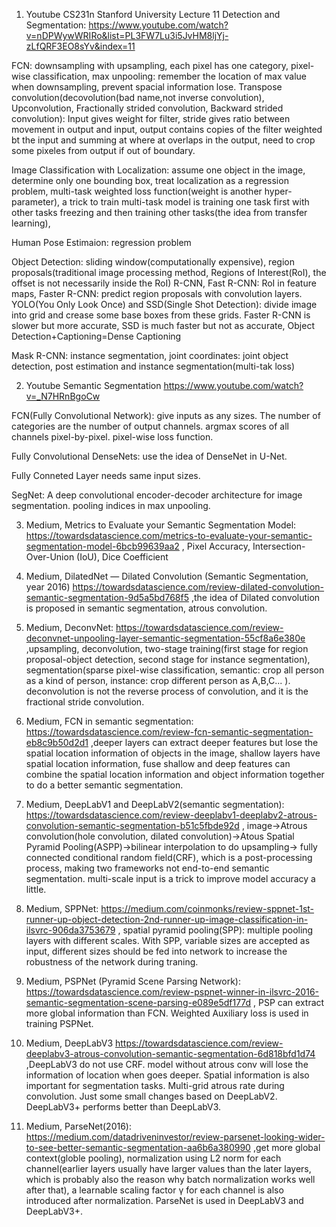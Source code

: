1. Youtube CS231n Stanford University Lecture 11 Detection and Segmentation: https://www.youtube.com/watch?v=nDPWywWRIRo&list=PL3FW7Lu3i5JvHM8ljYj-zLfQRF3EO8sYv&index=11

FCN: downsampling with upsampling, each pixel has one category, pixel-wise classification, max unpooling: remember the location of max value when downsampling, prevent spacial information lose. Transpose convolution(decovolution(bad name,not inverse convolution), Upconvolution, Fractionally strided convolution, Backward strided convolution): Input gives weight for filter, stride gives ratio between movement in output and input, output contains copies of the filter weighted bt the input and summing at where at overlaps in the output, need to crop some pixeles from output if out of boundary.

Image Classification with Localization: assume one object in the image, determine only one bounding box, treat localization as a regression problem, multi-task weighted loss function(weight is another hyper-parameter), a trick to train multi-task model is training one task first with other tasks freezing and then training other tasks(the idea from transfer learning),

Human Pose Estimaion: regression problem

Object Detection: sliding window(computationally expensive), region proposals(traditional image processing method, Regions of Interest(RoI), the offset is not necessarily inside the RoI) R-CNN, Fast R-CNN: RoI in feature maps, Faster R-CNN: predict region proposals with convolution layers. YOLO(You Only Look Once) and SSD(Single Shot Detection): divide image into grid and crease some base boxes from these grids. Faster R-CNN is slower but more accurate, SSD is much faster but not as accurate, Object Detection+Captioning=Dense Captioning

Mask R-CNN: instance segmentation, joint coordinates: joint object detection, post estimation and instance segmentation(multi-tak loss)

2. Youtube Semantic Segmentation https://www.youtube.com/watch?v=_N7HRnBgoCw

FCN(Fully Convolutional Network): give inputs as any sizes. The number of categories are the number of output channels. argmax scores of all channels pixel-by-pixel. pixel-wise loss function. 

Fully Convolutional DenseNets: use the idea of DenseNet in U-Net.

Fully Conneted Layer needs same input sizes.

SegNet: A deep convolutional encoder-decoder architecture for image segmentation. pooling indices in max unpooling. 

3. Medium, Metrics to Evaluate your Semantic Segmentation Model: https://towardsdatascience.com/metrics-to-evaluate-your-semantic-segmentation-model-6bcb99639aa2 , Pixel Accuracy, Intersection-Over-Union (IoU), Dice Coefficient

4. Medium, DilatedNet — Dilated Convolution (Semantic Segmentation, year 2016)  https://towardsdatascience.com/review-dilated-convolution-semantic-segmentation-9d5a5bd768f5 ,the idea of Dilated convolution is proposed in semantic segmentation, atrous convolution.

5. Medium, DeconvNet: https://towardsdatascience.com/review-deconvnet-unpooling-layer-semantic-segmentation-55cf8a6e380e ,upsampling, deconvolution, two-stage training(first stage for region proposal-object detection, second stage for instance segmentation), segmentation(sparse pixel-wise classification, semantic: crop all person as a kind of person, instance: crop different person as A,B,C... ). deconvolution is not the reverse process of convolution, and it is the fractional stride convolution.

6. Medium, FCN in semantic segmentation: https://towardsdatascience.com/review-fcn-semantic-segmentation-eb8c9b50d2d1 ,deeper layers can extract deeper features but lose the spatial location information of objects in the image, shallow layers have spatial location information, fuse shallow and deep features can combine the spatial location information and object information together to do a better semantic segmentation.

7. Medium, DeepLabV1 and DeepLabV2(semantic segmentation): https://towardsdatascience.com/review-deeplabv1-deeplabv2-atrous-convolution-semantic-segmentation-b51c5fbde92d , image->Atrous convolution(hole convolution, dilated convolution)->Atous Spatial Pyramid Pooling(ASPP)->bilinear interpolation to do upsampling-> fully connected conditional random field(CRF), which is a post-processing process, making two frameworks not end-to-end semantic segmentation. multi-scale input is a trick to improve model accuracy a little.

8. Medium, SPPNet: https://medium.com/coinmonks/review-sppnet-1st-runner-up-object-detection-2nd-runner-up-image-classification-in-ilsvrc-906da3753679 , spatial pyramid pooling(SPP): multiple pooling layers with different scales. With SPP, variable sizes are accepted as input, different sizes should be fed into network to increase the robustness of the network during traning.

9. Medium, PSPNet (Pyramid Scene Parsing Network): https://towardsdatascience.com/review-pspnet-winner-in-ilsvrc-2016-semantic-segmentation-scene-parsing-e089e5df177d , PSP can extract more global information than FCN. Weighted Auxiliary loss is used in training PSPNet.

10. Medium, DeepLabV3 https://towardsdatascience.com/review-deeplabv3-atrous-convolution-semantic-segmentation-6d818bfd1d74 ,DeepLabV3 do not use CRF. model without atrous conv will lose the information of location when goes deeper. Spatial information is also important for segmentation tasks. Multi-grid atrous rate during convolution. Just some small changes based on DeepLabV2. DeepLabV3+ performs better than DeepLabV3.

11. Medium, ParseNet(2016): https://medium.com/datadriveninvestor/review-parsenet-looking-wider-to-see-better-semantic-segmentation-aa6b6a380990 ,get more global context(globle pooling), normalization using L2 norm for each channel(earlier layers usually have larger values than the later layers, which is probably also the reason why batch normalization works well after that), a learnable scaling factor γ for each channel is also introduced after normalization. ParseNet is used in DeepLabV3 and DeepLabV3+.
